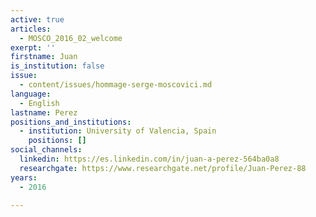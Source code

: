 ```yaml
---
active: true
articles:
  - MOSCO_2016_02_welcome
exerpt: ''
firstname: Juan
is_institution: false
issue:
  - content/issues/hommage-serge-moscovici.md
language:
  - English
lastname: Perez
positions_and_institutions:
  - institution: University of Valencia, Spain
    positions: []
social_channels:
  linkedin: https://es.linkedin.com/in/juan-a-perez-564ba0a8
  researchgate: https://www.researchgate.net/profile/Juan-Perez-88
years:
  - 2016

---
```


